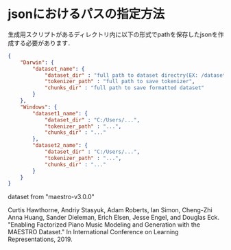 # jsonにおけるパスの指定方法

生成用スクリプトがあるディレクトリ内に以下の形式でpathを保存したjsonを作成する必要があります．

```json
{   
    "Darwin": {
        "dataset_name": {
            "dataset_dir" : "full path to dataset directry(EX: /datasets/xx, NOT /datasets)",
            "tokenizer_path" : "full path to save tokenizer",
            "chunks_dir" : "full path to save formatted dataset"
        }
    },
    "Windows": {
        "dataset1_name": {
            "dataset_dir" : "C:/Users/...",
            "tokenizer_path" : "...",
            "chunks_dir" : "..."
        },
        "dataset2_name": {
            "dataset_dir" : "C:/Users/...",
            "tokenizer_path" : "...",
            "chunks_dir" : "..."
        }
    }
}
```




dataset from "maestro-v3.0.0"

Curtis Hawthorne, Andriy Stasyuk, Adam Roberts, Ian Simon, Cheng-Zhi Anna Huang,
  Sander Dieleman, Erich Elsen, Jesse Engel, and Douglas Eck. "Enabling
  Factorized Piano Music Modeling and Generation with the MAESTRO Dataset."
  In International Conference on Learning Representations, 2019.